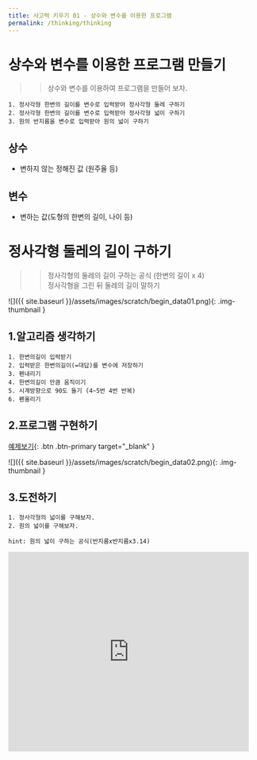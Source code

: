 ```yaml
---
title: 사고력 키우기 01 - 상수와 변수를 이용한 프로그램
permalink: /thinking/thinking
---
```



# 상수와 변수를 이용한 프로그램 만들기

>> 상수와 변수를 이용하여 프로그램을 만들어 보자.  

```
1. 정사각형 한변의 길이를 변수로 입력받아 정사각형 둘레 구하기
2. 정사각형 한변의 길이를 변수로 입력받아 정사각형 넓이 구하기
3. 원의 반지름을 변수로 입력받아 원의 넓이 구하기
```

## 상수    
+ 변하지 않는 정해진 값 (원주율 등)     

## 변수    
+ 변하는 값(도형의 한변의 길이, 나이 등)   

# 정사각형 둘레의 길이 구하기
>> 정사각형의 둘레의 길이 구하는 공식 (한변의 길이 x 4)    
>> 정사각형을 그린 뒤 둘레의 길이 말하기

![]({{ site.baseurl }}/assets/images/scratch/begin_data01.png){: .img-thumbnail }

## 1.알고리즘 생각하기

```
1. 한변의길이 입력받기
2. 입력받은 한변의길이(=대답)를 변수에 저장하기
3. 펜내리기
4. 한변의길이 만큼 움직이기
5. 시계방향으로 90도 돌기 (4~5번 4번 반복)
6. 펜올리기    
```


## 2.프로그램 구현하기  
[예제보기](https://scratch.mit.edu/projects/607776859/){: .btn .btn-primary target="_blank" }    
    
    
![]({{ site.baseurl }}/assets/images/scratch/begin_data02.png){: .img-thumbnail }




## 3.도전하기
```
1. 정사각형의 넓이를 구해보자.
2. 원의 넓이를 구해보자.

hint: 원의 넓이 구하는 공식(반지름x반지름x3.14)
```

<div class="if-containerm">
<iframe src="https://scratch.mit.edu/projects/607776859/embed" allowtransparency="true" width="485" height="402" class="if-video"  frameborder="0" scrolling="no" allowfullscreen></iframe>
</div>